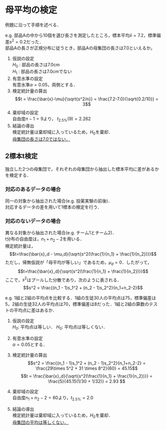 # 母平均の検定  

例題に沿って手順を述べる．

e.g. 部品Aの中から10個を選び長さを測定したところ，標本平均$\bar{x} = 7.2$，標準偏差$s^2=0.2$だった．  
部品Aの長さが正規分布に従うとき，部品Aの母集団の長さは7.0といえるか。

1. 仮説の設定  
$H_0$ : 部品の長さは7.0cm  
$H_1$ : 部品の長さは7.0cmでない
2. 有意水準の設定  
有意水準$\alpha = 0.05$，両側とする．
3. 検定統計量の算出  
$$t = \frac{\bar{x}-\mu}{\sqrt{s^2/n}} = \frac{7.2-7.0}{\sqrt{0.2/10}} = 3$$
4. 棄却域の設定  
自由度$n-1 = 9$より，
$t_{2.5\%}(9) = 2.262$
5. 結論の導出  
検定統計量は棄却域に入っているため，$H_0$を棄却．  
<u>母集団の長さは7.0ではない．</u>

## 2標本t検定  

独立した2つの母集団で，それぞれの母集団から抽出した標本平均に差があるかを検定する．  

### 対応のあるデータの場合  
同一の対象から抽出された場合(e.g. 投薬実験の前後)．  
対応するデータの差を用いて1標本の検定を行う．

### 対応のないデータの場合  
異なる対象から抽出された場合(e.g. チーム1とチーム2)．  
t分布の自由度は，$n_1+n_2-2$を用いる．  
検定統計量は，
$$t=\frac{\bar{x}_d - \mu_d}{\sqrt{s^2(\frac{1}{n_1} + \frac{1}{n_2})}}$$
ただし，帰無仮説が「母平均が等しい」であるため，$\mu_d=0$．したがって，
$$t=\frac{\bar{x}_d}{\sqrt{s^2(\frac{1}{n_1} + \frac{1}{n_2})}}$$
ここで，$s^2$はプールした分散であり，次のように表される．
$$s^2 = \frac{(n_1 - 1)s_1^2 + (n_2 - 1)s_2^2}{n_1+n_2-2}$$

e.g. 1組と2組の平均点を比較する．1組の生徒30人の平均点は75，標準偏差は5，2組の生徒32人の平均点は70，標準偏差は8だった．1組と2組の算数のテストの平均点に差はあるか．

1. 仮説の設定  
$H_0$: 平均点は等しい．
$H_0$: 平均点は等しくない．

2. 有意水準の設定  
$\alpha=0.05$とする．

3. 検定統計量の算出  
$$s^2 = \frac{(n_1 - 1)s_1^2 + (n_2 - 1)s_2^2}{n_1+n_2-2} = \frac{29\times 5^2 + 31 \times 8^2}{60} = 45.15$$
$$t = \frac{\bar{x}_d}{\sqrt{s^2(\frac{1}{n_1} + \frac{1}{n_2})}} = \frac{5}{45.15(1/30 + 1/32)} = 2.93 $$

4. 棄却域の設定  
自由度$n_1+n_2-2=60$より，$t_{2.5\%} = 2.0$

5. 結論の導出  
検定統計量は棄却域に入っているため，$H_0$を棄却．  
<u>母集団の平均は等しくない．</u>